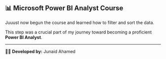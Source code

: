 ## 📊 Microsoft Power BI Analyst Course

Juuust now begun the course and learned how to filter and sort the data.

This step was a crucial part of my journey toward becoming a proficient **Power BI Analyst**.

---

🧑‍💻 **Developed by:** Junaid Ahamed
